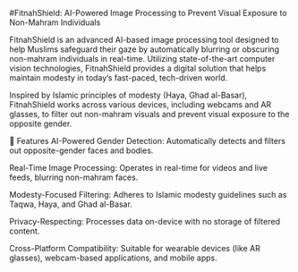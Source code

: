 #FitnahShield: AI-Powered Image Processing to Prevent Visual Exposure to Non-Mahram Individuals

FitnahShield is an advanced AI-based image processing tool designed to help Muslims safeguard their gaze by automatically blurring or obscuring non-mahram individuals in real-time. Utilizing state-of-the-art computer vision technologies, FitnahShield provides a digital solution that helps maintain modesty in today’s fast-paced, tech-driven world.

Inspired by Islamic principles of modesty (Haya, Ghad al-Basar), FitnahShield works across various devices, including webcams and AR glasses, to filter out non-mahram visuals and prevent visual exposure to the opposite gender.

📌 Features
AI-Powered Gender Detection: Automatically detects and filters out opposite-gender faces and bodies.

Real-Time Image Processing: Operates in real-time for videos and live feeds, blurring non-mahram faces.

Modesty-Focused Filtering: Adheres to Islamic modesty guidelines such as Taqwa, Haya, and Ghad al-Basar.

Privacy-Respecting: Processes data on-device with no storage of filtered content.

Cross-Platform Compatibility: Suitable for wearable devices (like AR glasses), webcam-based applications, and mobile apps.

